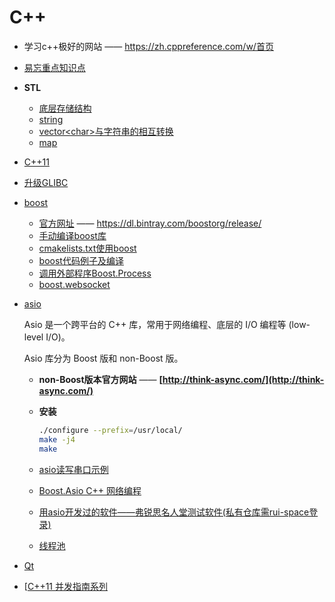 # C++

- 学习c++极好的网站 —— <https://zh.cppreference.com/w/首页>

- [易忘重点知识点](important/readme.md)

- **STL**
  - [底层存储结构](stl/storage.struct/readme.md)
  - [string](stl/string/readme.md)
  - [vector\<char\>与字符串的相互转换](stl/vecotr.char.convert.md)
  - [map](stl/map.md)
  
- [C++11](c++11/readme.md)

- [升级GLIBC](glibc.update.md)

- [boost](boost/readme.md)

  - [官方网址](https://dl.bintray.com/boostorg/release/) —— <https://dl.bintray.com/boostorg/release/>
  - [手动编译boost库](boost/compile.md)
  - [cmakelists.txt使用boost](boost/cmake.md)
  - [boost代码例子及编译](boost/eg.md)
  - [调用外部程序Boost.Process](boost/process.md)
  - [boost.websocket](boost/websocket/readme.md)

- [asio](asio/readme.md)

  Asio 是一个跨平台的 C++ 库，常用于网络编程、底层的 I/O 编程等 (low-level I/O)。

  Asio 库分为 Boost 版和 non-Boost 版。

  - **non-Boost版本官方网站** —— **[http://think-async.com/](http://think-async.com/)**

  - **安装**

    ```bash
    ./configure --prefix=/usr/local/
    make -j4
    make
    ```

  - [asio读写串口示例](asio/com.eg.md)

  - [Boost.Asio C++ 网络编程](asio/boost/network.programming.md)

  - [用asio开发过的软件——弗锐思名人堂测试软件(私有仓库需rui-space登录)](https://github.com/rui-space/myfrs.halloffame/tree/master/halloffame.test)

  - [线程池](asio/thread_pool.md)

- [Qt](qt/readme.md)

- [[C++11 并发指南系列](https://www.cnblogs.com/haippy/p/3284540.html)
